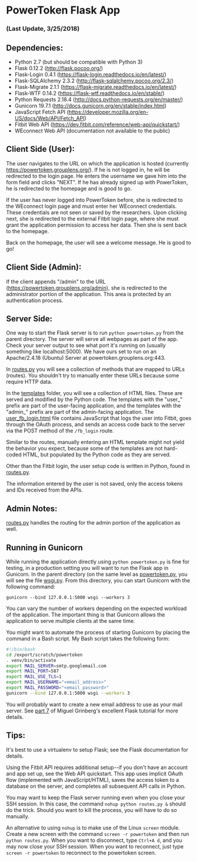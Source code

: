 # PowerToken Flask App 
### (Last Update, 3/25/2018)


## Dependencies:

* Python 2.7 (but should be compatible with Python 3)
* Flask 0.12.2 (http://flask.pocoo.org/)
* Flask-Login 0.4.1 (https://flask-login.readthedocs.io/en/latest/)
* Flask-SQLAlchemy 2.3.2 (http://flask-sqlalchemy.pocoo.org/2.3/)
* Flask-Migrate 2.1.1 (https://flask-migrate.readthedocs.io/en/latest/)
* Flask-WTF 0.14.2 (https://flask-wtf.readthedocs.io/en/stable/)
* Python Requests 2.18.4 (http://docs.python-requests.org/en/master/)
* Gunicorn 19.7.1 (http://docs.gunicorn.org/en/stable/index.html)
* JavaScript Fetch API (https://developer.mozilla.org/en-US/docs/Web/API/Fetch_API)
* Fitbit Web API (https://dev.fitbit.com/reference/web-api/quickstart/)
* WEconnect Web API (documentation not available to the public)


## Client Side (User):

The user navigates to the URL on which the application is hosted (currently https://powertoken.grouplens.org/). If he is not logged in, he will be redirected to the login page. He enters the username we gave him into the form field and clicks "NEXT". If he has already signed up with PowerToken, he is redirected to the homepage and is good to go.

If the user has never logged into PowerToken before, she is redirected to the WEconnect login page and must enter her WEconnect credentials. These credentials are not seen or saved by the researchers. Upon clicking next, she is redirected to the external Fitbit login page, where she must grant the application permission to access her data. Then she is sent back to the homepage.

Back on the homepage, the user will see a welcome message. He is good to go!


## Client Side (Admin):

If the client appends "/admin" to the URL (https://powertoken.grouplens.org/admin), she is redirected to the administrator portion of the application. This area is protected by an authentication process.


## Server Side:

One way to start the Flask server is to run `python powertoken.py` from the parent directory. The server will serve all webpages as part of the app. Check your server output to see what port it's running on (usually something like localhost:5000). We have ours set to run on an Apache/2.4.18 (Ubuntu) Server at powertoken.grouplens.org:443.

In [routes.py](routes.py) you will see a collection of methods that are mapped to URLs (routes). You shouldn't try to manually enter these URLs because some require HTTP data.

In the [templates](templates) folder, you will see a collection of HTML files. These are served and modified by the Python code. The templates with the "user_" prefix are part of the user-facing application, and the templates with the "admin_" prefix are part of the admin-facing application. The [user_fb_login.html](templates/user_fb_login.html) file contains JavaScript that logs the user into Fitbit, goes through the OAuth process, and sends an access code back to the server via the POST method of the `/fb_login` route.

Similar to the routes, manually entering an HTML template might not yield the behavior you expect, because some of the templates are not hard-coded HTML, but populated by the Python code as they are served.

<!--
In the /static folder, you will find the golden egg. The JavaScript file [fb_login.js](static/js/fb_login.js) (which is run from [fb_login.html](templates/fb_login.html)) logs the user into Fitbit, goes through the OATH process, and sends an access code back to the server via the POST method of the /fb_login route. There is probably a more finessed way of doing this, but hey, it works.
-->

Other than the Fitbit login, the user setup code is written in Python, found in [routes.py](routes.py).

The information entered by the user is not saved, only the access tokens and IDs received from the APIs.

## Admin Notes:

[routes.py](routes.py) handles the routing for the admin portion of the application as well.


## Running in Gunicorn

While running the application directly using `python powertoken.py` is fine for testing, in a production setting you will want to run the Flask app in Gunicorn. In the parent directory (on the same level as [powertoken.py](../powertoken.py), you will see the file [wsgi.py](../wsgi.py). From this directory, you can start Gunicorn with the following command:

`gunicorn --bind 127.0.0.1:5000 wsgi --workers 3`

You can vary the number of workers depending on the expected workload of the application. The important thing is that Gunicorn allows the application to serve multiple clients at the same time.

You might want to automate the process of starting Gunicorn by placing the command in a Bash script. My Bash script takes the following form:

```bash
#!/bin/bash
cd /export/scratch/powertoken
. venv/bin/activate
export MAIL_SERVER=smtp.googlemail.com
export MAIL_PORT=587
export MAIL_USE_TLS=1
export MAIL_USERNAME="<email_address>"
export MAIL_PASSWORD="<email_password>"
gunicorn --bind 127.0.0.1:5000 wsgi --workers 3
```

You will probably want to create a new email address to use as your mail server. See [part 7](https://blog.miguelgrinberg.com/post/the-flask-mega-tutorial-part-vii-error-handling) of Miguel Grinberg's excellent Flask tutorial for more details.


## Tips:

It's best to use a virtualenv to setup Flask; see the Flask documentation for details.

Using the Fitbit API requires additional setup--if you don't have an account and app set up, see the Web API quickstart. This app uses implicit OAuth flow (implemented with JavaScript/HTML), saves the access token to a database on the server, and completes all subsequent API calls in Python.

You may want to keep the Flask server running even when you close your SSH session. In this case, the command `nohup python routes.py &` should do the trick. Should you want to kill the process, you will have to do so manually.

An alternative to using `nohup` is to make use of the Linux `screen` module. Create a new screen with the command `screen -r powertoken` and then run `python routes.py`. When you want to disconnect, type `Ctrl+A d`, and you may now close your SSH session. When you want to reconnect, just type `screen -r powertoken` to reconnect to the powertoken screen.
